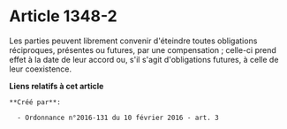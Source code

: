 # Article 1348-2

Les parties peuvent librement convenir d'éteindre toutes obligations réciproques, présentes ou futures, par une
compensation ; celle-ci prend effet à la date de leur accord ou, s'il s'agit d'obligations futures, à celle de leur
coexistence.

**Liens relatifs à cet article**

	**Créé par**:

	  - Ordonnance n°2016-131 du 10 février 2016 - art. 3
